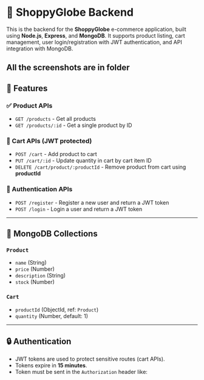 # 🛒 ShoppyGlobe Backend

This is the backend for the **ShoppyGlobe** e-commerce application, built using **Node.js**, **Express**, and **MongoDB**. It supports product listing, cart management, user login/registration with JWT authentication, and API integration with MongoDB.

All the screenshots are in folder
---

## 📁 Features

### ✅ Product APIs
- `GET /products` - Get all products
- `GET /products/:id` - Get a single product by ID

### 🛒 Cart APIs (JWT protected)
- `POST /cart` - Add product to cart
- `PUT /cart/:id` - Update quantity in cart by cart item ID
- `DELETE /cart/product/:productId` - Remove product from cart using **productId**

### 🔐 Authentication APIs
- `POST /register` - Register a new user and return a JWT token
- `POST /login` - Login a user and return a JWT token

---

## 💽 MongoDB Collections

### `Product`
- `name` (String)
- `price` (Number)
- `description` (String)
- `stock` (Number)

### `Cart`
- `productId` (ObjectId, ref: `Product`)
- `quantity` (Number, default: 1)

---

## 🔒 Authentication

- JWT tokens are used to protect sensitive routes (cart APIs).
- Tokens expire in **15 minutes**.
- Token must be sent in the `Authorization` header like:  
